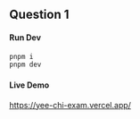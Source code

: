 ## Question 1

#### Run Dev

```sh
pnpm i
pnpm dev
```

#### Live Demo

https://yee-chi-exam.vercel.app/
